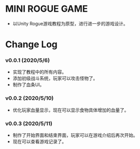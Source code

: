 # MINI ROGUE GAME

- 以Unity Rogue游戏教程为原型，进行进一步的游戏设计。

# Change Log

### v0.0.1 (2020/5/6)

- 实现了教程中的所有内容。
- 添加初级战斗系统，玩家可以攻击怪物了。
- 制作了血条UI。

### v0.0.2 (2020/5/10)

- 优化玩家血量显示，现在可以显示食物具体增加的血量了。

### v0.0.3 (2020/5/11)

- 制作了开始界面和结束界面，玩家可以在游戏介绍后再次开始。
- 现在可以查看游戏记录了。